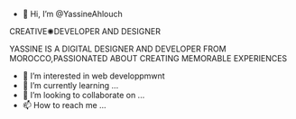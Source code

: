 - 👋 Hi, I’m @YassineAhlouch

CREATIVE✺DEVELOPER AND DESIGNER

YASSINE IS A DIGITAL DESIGNER AND DEVELOPER FROM MOROCCO,PASSIONATED ABOUT CREATING MEMORABLE EXPERIENCES

- 👀 I’m interested in web developpmwnt
- 🌱 I’m currently learning ...
- 💞️ I’m looking to collaborate on ...
- 📫 How to reach me ...
<!---
YassineAhlouch/YassineAhlouch is a ✨ special ✨ repository because its `README.md` (this file) appears on your GitHub profile.
You can click the Preview link to take a look at your changes.
--->
